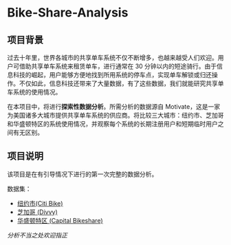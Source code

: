 # Bike-Share-Analysis

## 项目背景
过去十年里，世界各城市的共享单车系统不仅不断增多，也越来越受人们欢迎。用户可借助共享单车系统来租赁单车，进行通常在 30 分钟以内的短途骑行。由于信息科技的崛起，用户能够方便地找到所用系统的停车点，实现单车解锁或归还操作。不仅如此，信息科技还带来了大量数据，有了这些数据，我们就能研究共享单车系统的使用情况。

在本项目中，将进行**探索性数据分析**。所需分析的数据源自 Motivate，这是一家为美国诸多大城市提供共享单车系统的供应商。将比较三大城市：纽约市、芝加哥和华盛顿特区的系统使用情况，并观察每个系统的长期注册用户和短期临时用户之间有无区别。


## 项目说明
该项目是在有引导情况下进行的第一次完整的数据分析。

数据集：
- [纽约市(Citi Bike)](https://www.citibikenyc.com/system-data)
- [芝加哥 (Divvy)](https://www.divvybikes.com/system-data)
- [华盛顿特区 (Capital Bikeshare)](https://www.capitalbikeshare.com/system-data)

_分析不当之处欢迎指正_
